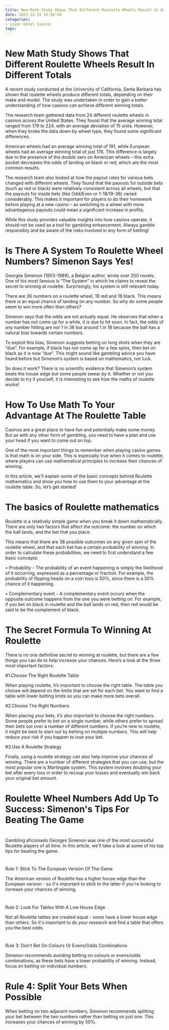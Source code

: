 ```yaml
---
title: New Math Study Shows That Different Roulette Wheels Result In Different Totals
date: 2022-12-15 15:56:54
categories:
- Luxor Hotel Casino
tags:
---
```



#  New Math Study Shows That Different Roulette Wheels Result In Different Totals

A recent study conducted at the University of California, Santa Barbara has shown that roulette wheels produce different totals, depending on their make and model. The study was undertaken in order to gain a better understanding of how casinos can achieve different winning totals.

The research team gathered data from 24 different roulette wheels in casinos across the United States. They found that the average winning total ranged from 179 to 224, with an average deviation of 15 units. However, when they broke the data down by wheel type, they found some significant differences.

 American wheels had an average winning total of 191, while European wheels had an average winning total of just 176. This difference is largely due to the presence of the double zero on American wheels – this extra pocket decreases the odds of landing on black or red, which are the most common results.

The research team also looked at how the payout rates for various bets changed with different wheels. They found that the payouts for outside bets (such as red or black) were relatively consistent across all wheels, but that the payouts for inside bets (like Odd/Even or 1-18/19-36) varied considerably. This makes it important for players to do their homework before playing at a new casino – as switching to a wheel with more advantageous payouts could mean a significant increase in profits.

While this study provides valuable insights into how casinos operate, it should not be used as a tool for gambling enhancement. Always gamble responsibly and be aware of the risks involved in any form of betting!

#  Is There A System To Roulette Wheel Numbers? Simenon Says Yes!

Georges Simenon (1903-1989), a Belgian author, wrote over 200 novels. One of his most famous is “The System” in which he claims to reveal the secret to winning at roulette. Surprisingly, his system is still relevant today.

There are 36 numbers on a roulette wheel, 18 red and 18 black. This means there is an equal chance of landing on any number. So why do some people seem to win more often than others?

Simenon says that the odds are not actually equal. He observes that when a number has not come up for a while, it is due to hit soon. In fact, the odds of any number hitting are not 1 in 36 but around 1 in 18 because the ball has a natural bias towards certain numbers.

To exploit this bias, Simenon suggests betting on long shots when they are “due”. For example, if black has not come up for a few spins, then bet on black as it is now “due”. This might sound like gambling advice you have heard before but Simenon’s system is based on mathematics, not luck.

So does it work? There is no scientific evidence that Simenon’s system beats the house edge but some people swear by it. Whether or not you decide to try it yourself, it is interesting to see how the maths of roulette works!

#  How To Use Math To Your Advantage At The Roulette Table

Casinos are a great place to have fun and potentially make some money. But as with any other form of gambling, you need to have a plan and use your head if you want to come out on top.

One of the most important things to remember when playing casino games is that math is on your side. This is especially true when it comes to roulette, where players can use mathematical principles to increase their chances of winning.

In this article, we’ll explain some of the basic concepts behind Roulette mathematics and show you how to use them to your advantage at the roulette table. So, let’s get started!

# The basics of Roulette mathematics

Roulette is a relatively simple game when you break it down mathematically. There are only two factors that affect the outcome: the number on which the ball lands, and the bet that you place.

This means that there are 38 possible outcomes on any given spin of the roulette wheel, and that each bet has a certain probability of winning. In order to calculate these probabilities, we need to first understand a few basic concepts:

• Probability - The probability of an event happening is simply the likelihood of it occurring, expressed as a percentage or fraction. For example, the probability of flipping heads on a coin toss is 50%, since there is a 50% chance of it happening.

• Complementary event - A complementary event occurs when the opposite outcome happens from the one you were betting on. For example, if you bet on black in roulette and the ball lands on red, then red would be said to be the complement of black.

#  The Secret Formula To Winning At Roulette

There is no one definitive secret to winning at roulette, but there are a few things you can do to help increase your chances. Here’s a look at the three most important factors:

#1.Choose The Right Roulette Table

When playing roulette, it’s important to choose the right table. The table you choose will depend on the limits that are set for each bet. You want to find a table with lower betting limits so you can make more bets overall.

#2.Choose The Right Numbers

When placing your bets, it’s also important to choose the right numbers. Some people prefer to bet on a single number, while others prefer to spread their bets out over a number of different numbers. If you’re new to roulette, it might be best to start out by betting on multiple numbers. This will help reduce your risk if you happen to lose your bet.

#3.Use A Roulette Strategy

Finally, using a roulette strategy can also help improve your chances of winning. There are a number of different strategies that you can use, but the most popular one is Martingale system. This system involves doubling your bet after every loss in order to recoup your losses and eventually win back your original bet amount.

#  Roulette Wheel Numbers Add Up To Success: Simenon's Tips For Beating The Game

#

Gambling aficionado Georges Simenon was one of the most successful Roulette players of all time. In this article, we'll take a look at some of his top tips for beating the game.

#

Rule 1: Stick To The European Version Of The Game

The American version of Roulette has a higher house edge than the European version - so it's important to stick to the latter if you're looking to increase your chances of winning.

#

Rule 2: Look For Tables With A Low House Edge

Not all Roulette tables are created equal - some have a lower house edge than others. So it's important to do your research and find a table that offers you the best odds.

#

Rule 3: Don't Bet On Colours Or Evens/Odds Combinations

Simenon recommends avoiding betting on colours or evens/odds combinations, as these bets have a lower probability of winning. Instead, focus on betting on individual numbers.

#  Rule 4: Split Your Bets When Possible


When betting on two adjacent numbers, Simenon recommends splitting your bet between the two numbers rather than betting on just one. This increases your chances of winning by 50%.